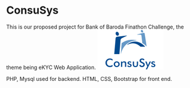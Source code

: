 # ConsuSys
This is our proposed project for Bank of Baroda Finathon Challenge, the theme being eKYC Web Application.
![Alt text](https://github.com/RohanGoyal2014/ConsuSys/blob/master/image%20assets/consusyslogo.png)

PHP, Mysql used for backend.
HTML, CSS, Bootstrap for front end.
